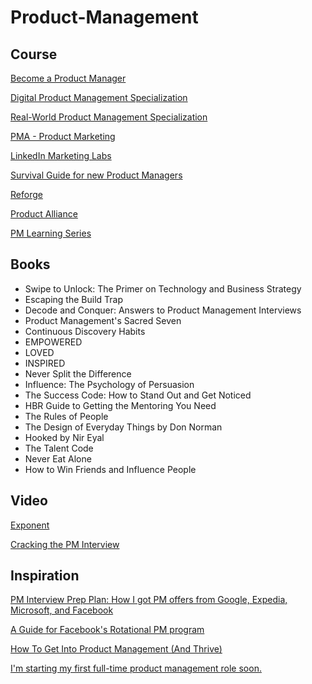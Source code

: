 # Product-Management

## Course
[Become a Product Manager](https://www.linkedin.com/learning/paths/become-a-product-manager-2)

[Digital Product Management Specialization](https://www.coursera.org/specializations/uva-darden-digital-product-management)

[Real-World Product Management Specialization](https://www.coursera.org/specializations/real-world-product-management)

[PMA - Product Marketing](https://certified.productmarketingalliance.com/p/product-marketing-certified-core)

[LinkedIn Marketing Labs](https://training.marketing.linkedin.com/page/certifications)

[Survival Guide for new Product Managers](https://www.pmdiego.com/)

[Reforge](https://www.reforge.com/)

[Product Alliance](https://www.productalliance.com/)

[PM Learning Series](https://www.linkedin.com/newsletters/pm-learning-series-6930736280242704384/)

## Books
- Swipe to Unlock: The Primer on Technology and Business Strategy
- Escaping the Build Trap
- Decode and Conquer: Answers to Product Management Interviews
- Product Management's Sacred Seven
- Continuous Discovery Habits
- EMPOWERED
- LOVED
- INSPIRED
- Never Split the Difference
- Influence: The Psychology of Persuasion
- The Success Code: How to Stand Out and Get Noticed 
- HBR Guide to Getting the Mentoring You Need
- The Rules of People
- The Design of Everyday Things by Don Norman
- Hooked by Nir Eyal
- The Talent Code
- Never Eat Alone
- How to Win Friends and Influence People


## Video
[Exponent](https://www.youtube.com/channel/UCjm_qVkCPjOVDz9BWjNqO9A)

[Cracking the PM Interview](https://www.youtube.com/watch?v=CshJxTcsgvo)

## Inspiration
[PM Interview Prep Plan: How I got PM offers from Google, Expedia, Microsoft, and Facebook](https://www.teamblind.com/post/PM-Interview-Prep-Plan-How-I-got-PM-offers-from-Google-Expedia-Microsoft-and-Facebook-pj56HMHQ)

[A Guide for Facebook's Rotational PM program](https://www.reddit.com/r/ProductManagement/comments/ora679/a_guide_for_facebooks_rotational_pm_program/)

[How To Get Into Product Management (And Thrive)](https://medium.com/hackernoon/how-to-get-into-product-management-78c58bd9c8cf)

[I'm starting my first full-time product management role soon.](https://www.reddit.com/r/ProductManagement/comments/npj805/im_starting_my_first_fulltime_product_management/)
